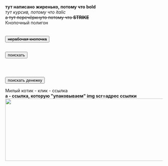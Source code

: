 <html>
<b>тут написано жиренько, потому что bold</b> <br>
<i>тут курсив, потому что italic</i><br>
<strike>а тут перечёркнуто потому что <b>STRIKE</b> </strike><br>
Кнопочный полигон <br> <br> <br>
<div id="three_buttons"> 
<button id="bad_button">  <strike>нерабочая кнопочка</strike> </button> <br> <br>
<button onclick="window.location.href='http://www.ya.ru';"> поискать </button> <br><br><br>
<button onclick="window.location.href='http://www.hh.ru';"> поискать денежку </button>
</div>



Милый котик - клик - ссылка<br>
<b>a - ссылка, которую "упаковываем"
img scr=адрес ссылки</b>
<a href="https://nailsrussia.github.io/">
<img src="https://i.pinimg.com/736x/e8/8f/30/e88f3028afe762960b7a2c11837b34d1.jpg" width="600" height="200" width="600">
</a>




<style>
#three_buttons {
font-size:25px;
display:flex
flex-direction:row
justify-content:row
background-color:"gold"
}
.bad_button { 
  font-size:10px !important
}
  
</style>



</html>
